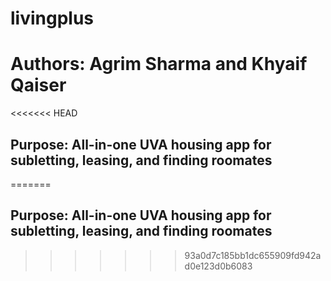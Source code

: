 # livingplus
# Authors: Agrim Sharma and Khyaif Qaiser
<<<<<<< HEAD
## Purpose: All-in-one UVA housing app for subletting, leasing, and finding roomates
=======
## Purpose: All-in-one UVA housing app for subletting, leasing, and finding roomates
>>>>>>> 93a0d7c185bb1dc655909fd942ad0e123d0b6083
